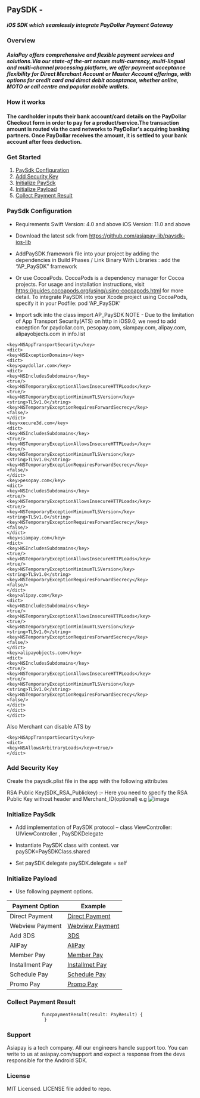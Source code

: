 
## PaySDK -   
##### iOS SDK which seamlessly integrate PayDollar Payment Gateway

### Overview

##### AsiaPay offers comprehensive and flexible payment services and solutions.Via our state-of the-art secure multi-currency, multi-lingual and multi-channel processing platform, we offer payment acceptance flexibility for Direct Merchant Account or Master Account offerings, with options for credit card and direct debit acceptance, whether online, MOTO or call centre and popular mobile wallets.

### How it works
#### The cardholder inputs their bank account/card details on the PayDollar Checkout form in order to pay for a product/service.The transaction amount is routed via the card networks to PayDollar's acquiring banking partners. Once PayDollar receives the amount, it is settled to your bank account after fees deduction.

### Get Started

1. [PaySdk Configuration](#paysdk_configuration)
2. [Add Security Key](#add_security_key)
3. [Initialize PaySdk](#initialize_paysdk)
4. [Initialize Payload](#initialize_payload)
5. [Collect Payment Result](#collect_payment_result)

### PaySdk Configuration

*  Requirements
Swift Version: 4.0 and above
iOS Version: 11.0 and above


* Download the latest sdk from https://github.com/asiapay-lib/paysdk-ios-lib

* AddPaySDK.framework file into your project by adding the dependencies in Build Phases / Link Binary With Libraries :
add the “AP_PaySDK” framework 

* Or use CocoaPods. CocoaPods is a dependency manager for Cocoa projects. For usage and installation instructions, visit https://guides.cocoapods.org/using/using-cocoapods.html for more detail. To integrate PaySDK into your Xcode project using CocoaPods, specify it in your Podfile:
pod ‘AP_PaySDK’

* Import sdk into the class
 import AP_PaySDK
 NOTE - Due to the limitation of App Transport Security(ATS) on http in iOS9.0, we need to add exception for paydollar.com, pesopay.com, siampay.com, alipay.com, alipayobjects.com in info.list

```
<key>NSAppTransportSecurity</key>
<dict>
<key>NSExceptionDomains</key>
<dict>
<key>paydollar.com</key>
<dict>
<key>NSIncludesSubdomains</key>
<true/>
<key>NSTemporaryExceptionAllowsInsecureHTTPLoads</key>
<true/>
<key>NSTemporaryExceptionMinimumTLSVersion</key>
<string>TLSv1.0</string>
<key>NSTemporaryExceptionRequiresForwardSecrecy</key>
<false/>
</dict>
<key>xecure3d.com</key>
<dict>
<key>NSIncludesSubdomains</key>
<true/>
<key>NSTemporaryExceptionAllowsInsecureHTTPLoads</key>
<true/>
<key>NSTemporaryExceptionMinimumTLSVersion</key>
<string>TLSv1.0</string>
<key>NSTemporaryExceptionRequiresForwardSecrecy</key>
<false/>
</dict>
<key>pesopay.com</key>
<dict>
<key>NSIncludesSubdomains</key>
<true/>
<key>NSTemporaryExceptionAllowsInsecureHTTPLoads</key>
<true/>
<key>NSTemporaryExceptionMinimumTLSVersion</key>
<string>TLSv1.0</string>
<key>NSTemporaryExceptionRequiresForwardSecrecy</key>
<false/>
</dict>
<key>siampay.com</key>
<dict>
<key>NSIncludesSubdomains</key>
<true/>
<key>NSTemporaryExceptionAllowsInsecureHTTPLoads</key>
<true/>
<key>NSTemporaryExceptionMinimumTLSVersion</key>
<string>TLSv1.0</string>
<key>NSTemporaryExceptionRequiresForwardSecrecy</key>
<false/>
</dict>
<key>alipay.com</key>
<dict>
<key>NSIncludesSubdomains</key>
<true/>
<key>NSTemporaryExceptionAllowsInsecureHTTPLoads</key>
<true/>
<key>NSTemporaryExceptionMinimumTLSVersion</key>
<string>TLSv1.0</string>
<key>NSTemporaryExceptionRequiresForwardSecrecy</key>
<false/>
</dict>
<key>alipayobjects.com</key>
<dict>
<key>NSIncludesSubdomains</key>
<true/>
<key>NSTemporaryExceptionAllowsInsecureHTTPLoads</key>
<true/>
<key>NSTemporaryExceptionMinimumTLSVersion</key>
<string>TLSv1.0</string>
<key>NSTemporaryExceptionRequiresForwardSecrecy</key>
<false/>
</dict>
</dict>
</dict>
```
Also Merchant can disable ATS by 

```
<key>NSAppTransportSecurity</key>
<dict>
<key>NSAllowsArbitraryLoads</key><true/>
</dict>

```


### Add Security Key

Create the paysdk.plist file in the app with the following attributes      
    
RSA Public Key(SDK_RSA_Publickey) :- Here you need to specify the RSA Public Key without header and Merchant_ID(optional)
e.g
![image](https://user-images.githubusercontent.com/57220911/79866991-4112c300-83fb-11ea-82e9-4bf8a5575565.png)

### Initialize PaySdk

* Add implementation of PaySDK protocol –
class ViewController: UIViewController , PaySDKDelegate

* Instantiate PaySDK class with context.
 var paySDK=PaySDKClass.shared

* Set paySDK delegate
paySDK.delegate = self


### Initialize Payload


* Use following payment options.
 
Payment Option | Example
    --- | --- 
    Direct Payment  |  [Direct Payment](https://github.com/asiapay-lib/paysdk-ios-demo/blob/master/DirectPay/README.md)
    Webview Payment | [Webview Payment](https://github.com/asiapay-lib/paysdk-ios-demo/blob/master/Webview/README.md)
    Add 3DS  | [3DS](https://github.com/asiapay-lib/paysdk-ios-demo/blob/master/3DS/README.md)
    AliPay  | [AliPay](https://github.com/asiapay-lib/paysdk-ios-demo/blob/master/AliPay/README.md)
    Member Pay | [Member Pay](https://github.com/asiapay-lib/paysdk-ios-demo/blob/master/MemberPay/README.md)
    Installment Pay | [Installmet Pay](https://github.com/asiapay-lib/paysdk-ios-demo/blob/master/InstallmentPay/README.md)
    Schedule Pay | [Schedule Pay](https://github.com/asiapay-lib/paysdk-ios-demo/blob/master/SchedulePay/README.md)
    Promo Pay | [Promo Pay](https://github.com/asiapay-lib/paysdk-ios-demo/blob/master/PromoPay/README.md)





### Collect Payment Result

```
             funcpaymentResult(result: PayResult) {
              }
```

### Support
Asiapay is a tech company. All our engineers handle support too. You can write to us at asiapay.com/support and expect a response from the devs responsible for the Android SDK.

### License
MIT Licensed. LICENSE file added to repo.



